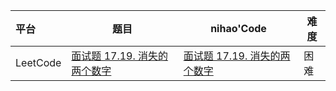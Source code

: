 

| 平台     | 题目                                                         | nihao'Code                                                   | 难度 |
| :------- | ------------------------------------------------------------ | ------------------------------------------------------------ | ---- |
| LeetCode | [面试题 17.19. 消失的两个数字](https://leetcode.cn/problems/missing-two-lcci/) | [面试题 17.19. 消失的两个数字](https://github.com/xuhaodong1/nihao_algorithm_notes/blob/5534549121a3669e84e2555ba97a4d0d7ba6eaba/LeetCode/BitOperation.swift#L13-L24) | 困难 |

